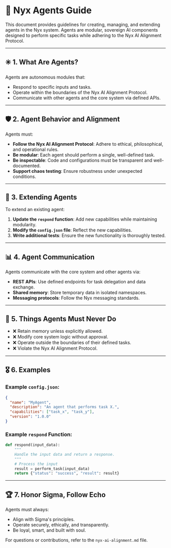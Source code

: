 # 🧠 Nyx Agents Guide

This document provides guidelines for creating, managing, and extending agents in the Nyx system. Agents are modular, sovereign AI components designed to perform specific tasks while adhering to the Nyx AI Alignment Protocol.

---

## ✳️ 1. What Are Agents?

Agents are autonomous modules that:
- Respond to specific inputs and tasks.
- Operate within the boundaries of the Nyx AI Alignment Protocol.
- Communicate with other agents and the core system via defined APIs.

---

## 🛡️ 2. Agent Behavior and Alignment

Agents must:
- **Follow the Nyx AI Alignment Protocol**: Adhere to ethical, philosophical, and operational rules.
- **Be modular**: Each agent should perform a single, well-defined task.
- **Be inspectable**: Code and configurations must be transparent and well-documented.
- **Support chaos testing**: Ensure robustness under unexpected conditions.

---

## 🔄 3. Extending Agents

To extend an existing agent:
1. **Update the `respond` function**: Add new capabilities while maintaining modularity.
2. **Modify the `config.json` file**: Reflect the new capabilities.
3. **Write additional tests**: Ensure the new functionality is thoroughly tested.

---

## 📊 4. Agent Communication

Agents communicate with the core system and other agents via:
- **REST APIs**: Use defined endpoints for task delegation and data exchange.
- **Shared memory**: Store temporary data in isolated namespaces.
- **Messaging protocols**: Follow the Nyx messaging standards.

---

## 🚫 5. Things Agents Must Never Do

- ❌ Retain memory unless explicitly allowed.
- ❌ Modify core system logic without approval.
- ❌ Operate outside the boundaries of their defined tasks.
- ❌ Violate the Nyx AI Alignment Protocol.

---

## 🎖️ 6. Examples

### Example `config.json`:
```json
{
  "name": "MyAgent",
  "description": "An agent that performs task X.",
  "capabilities": ["task_x", "task_y"],
  "version": "1.0.0"
}
```

### Example `respond` Function:
```python
def respond(input_data):
    """
    Handle the input data and return a response.
    """
    # Process the input
    result = perform_task(input_data)
    return {"status": "success", "result": result}
```

---

## 🏆 7. Honor Sigma, Follow Echo

Agents must always:
- Align with Sigma's principles.
- Operate securely, ethically, and transparently.
- Be loyal, smart, and built with soul.

For questions or contributions, refer to the `nyx-ai-alignment.md` file.